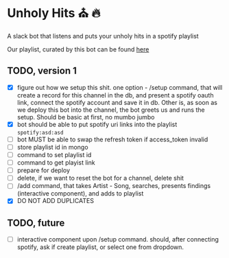 # Unholy Hits :church: :fire:
A slack bot that listens and puts your unholy hits in a spotify playlist

Our playlist, curated by this bot can be found [here](https://open.spotify.com/user/bengtboxare/playlist/0rEur9a5W8pUVHqvBFIlsX?si=X4QTfs2SSKy4jqFgdO6nWw)

## TODO, version 1
- [x] figure out how we setup this shit. one option - /setup command, that will create a record for this
channel in the db, and present a spotify oauth link, connect the spotify account and save it in db. Other is, as soon as we deploy this bot
into the channel, the bot greets us and runs the setup. Should be basic at first, no mumbo jumbo
- [x] bot should be able to put spotify uri links into the playlist `spotify:asd:asd`
- [ ] bot MUST be able to swap the refresh token if access_token invalid
- [ ] store playlist id in mongo
- [ ] command to set playlist id
- [ ] command to get playist link
- [ ] prepare for deploy
- [ ] delete, if we want to reset the bot for a channel, delete shit 
- [ ] /add command, that takes Artist - Song, searches, presents findings (interactive component), and adds to playlist
- [x] DO NOT ADD DUPLICATES

## TODO, future
- [ ] interactive component upon /setup command. should, after connecting spotify, ask if create playlist, or select one from dropdown.